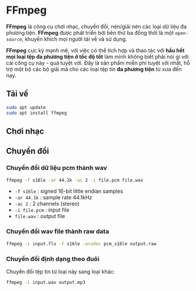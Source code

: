 # FFmpeg

__FFmpeg__ là công cụ chơi nhạc, chuyển đổi, nén/giải nén các loại dữ liệu đa phương tiện. __FFmpeg__ được phát triển bởi bên thứ ba đồng thời là một `open-source`, khuyến khích mọi người tải về và sử dụng.

__FFmpeg__ cực kỳ mạnh mẽ, với việc có thể tích hợp và thao tác với __hầu hết mọi loại tệp đa phương tiện ở tốc độ tốt__ làm mình không biết phải nói gì với cái công cụ này - quá tuyệt vời. Đây là sản phẩm miễn phí tuyệt vời nhất, hỗ trợ một bộ các bộ giải mã cho các loại tệp tin __đa phương tiện__ từ xưa đến nay.

## Tải về

```bash
sudo apt update
sudo apt install ffmpeg
```

## Chơi nhạc

## Chuyển đổi

### Chuyển đổi dữ liệu pcm thành wav

```bash
ffmpeg -f s16le -ar 44.1k -ac 2 -i file.pcm file.wav
```
- `-f s16le`    : signed 16-bit little endian samples
- `-ar 44.1k`   : sample rate 44.1kHz
- `-ac 2`       : 2 channels (stereo)
- `-i file.pcm` : input file
- `file.wav`    : output file

### Chuyển đổi wav file thành raw data

```bash
ffmpeg -i input.flv -f s16le -acodec pcm_s16le output.raw
```

### Chuyển đổi định dạng theo đuôi

Chuyển đổi tệp tin từ loại này sang loại khác:
```bash
ffmpeg -i input.wav output.mp3
```
